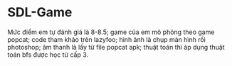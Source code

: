 # SDL-Game
Mức điểm em tự đánh giá là 8-8.5;
game của em mô phỏng theo game popcat;
code tham khảo trên lazyfoo;
hình ảnh là chụp màn hình rồi photoshop;
âm thanh là lấy từ file popcat apk;
thuật toán thì áp dụng thuật toán bfs được học từ cấp 3.
